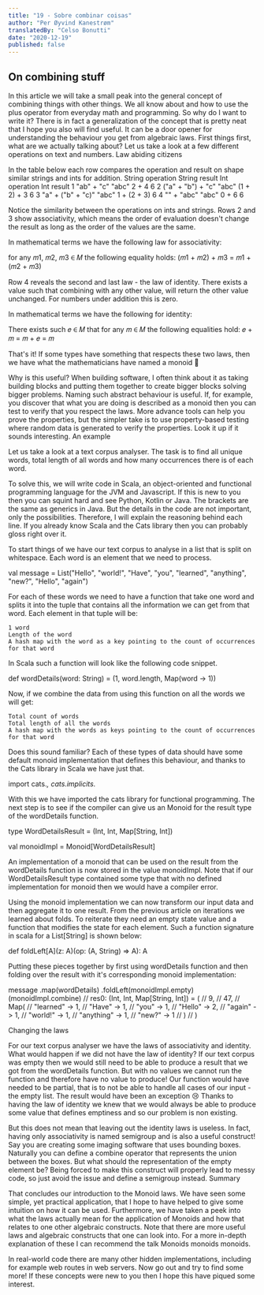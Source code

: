 ```yaml
---
title: "19 - Sobre combinar coisas"
author: "Per Øyvind Kanestrøm"
translatedBy: "Celso Bonutti"
date: "2020-12-19"
published: false
---
```


## On combining stuff

In this article we will take a small peak into the general concept of combining things with other things. We all know about and how to use the plus operator from everyday math and programming. So why do I want to write it? There is in fact a generalization of the concept that is pretty neat that I hope you also will find useful. It can be a door opener for understanding the behaviour you get from algebraic laws. First things first, what are we actually talking about? Let us take a look at a few different operations on text and numbers.
Law abiding citizens

In the table below each row compares the operation and result on shape similar strings and ints for addition.
	String operation 	String result 	Int operation 	Int result
1 	"ab" + "c" 	"abc" 	2 + 4 	6
2 	("a" + "b") + "c" 	"abc" 	(1 + 2) + 3 	6
3 	"a" + ("b" + "c)" 	"abc" 	1 + (2 + 3) 	6
4 	"" + "abc" 	"abc" 	0 + 6 	6

Notice the similarity between the operations on ints and strings. Rows 2 and 3 show associativity, which means the order of evaluation doesn't change the result as long as the order of the values are the same.

In mathematical terms we have the following law for associativity:

for any 𝑚1, 𝑚2, 𝑚3 ∈ 𝑀 the following equality holds:
  (𝑚1 + 𝑚2) + 𝑚3 = 𝑚1 + (𝑚2 + 𝑚3)

Row 4 reveals the second and last law - the law of identity. There exists a value such that combining with any other value, will return the other value unchanged. For numbers under addition this is zero.

In mathematical terms we have the following for identity:

There exists such 𝑒 ∈ 𝑀 that for any 𝑚 ∈ 𝑀 the following equalities hold:
  𝑒 + 𝑚 = 𝑚 + 𝑒 = 𝑚

That's it! If some types have something that respects these two laws, then we have what the mathematicians have named a monoid 🎉

Why is this useful? When building software, I often think about it as taking building blocks and putting them together to create bigger blocks solving bigger problems. Naming such abstract behaviour is useful. If, for example, you discover that what you are doing is described as a monoid then you can test to verify that you respect the laws. More advance tools can help you prove the properties, but the simpler take is to use property-based testing where random data is generated to verify the properties. Look it up if it sounds interesting.
An example

Let us take a look at a text corpus analyser. The task is to find all unique words, total length of all words and how many occurrences there is of each word.

To solve this, we will write code in Scala, an object-oriented and functional programming language for the JVM and Javascript. If this is new to you then you can squint hard and see Python, Kotlin or Java. The brackets are the same as generics in Java. But the details in the code are not important, only the possibilities. Therefore, I will explain the reasoning behind each line. If you already know Scala and the Cats library then you can probably gloss right over it.

To start things of we have our text corpus to analyse in a list that is split on whitespace. Each word is an element that we need to process.

val message = List("Hello", "world!", "Have", "you",
                   "learned", "anything", "new?", "Hello", "again")

For each of these words we need to have a function that take one word and splits it into the tuple that contains all the information we can get from that word. Each element in that tuple will be:

    1 word
    Length of the word
    A hash map with the word as a key pointing to the count of occurrences for that word

In Scala such a function will look like the following code snippet.

def wordDetails(word: String) = (1, word.length, Map(word -> 1))

Now, if we combine the data from using this function on all the words we will get:

    Total count of words
    Total length of all the words
    A hash map with the words as keys pointing to the count of occurrences for that word

Does this sound familiar? Each of these types of data should have some default monoid implementation that defines this behaviour, and thanks to the Cats library in Scala we have just that.

import cats._, cats.implicits._

With this we have imported the cats library for functional programming. The next step is to see if the compiler can give us an Monoid for the result type of the wordDetails function.

type WordDetailsResult = (Int, Int, Map[String, Int])

val monoidImpl = Monoid[WordDetailsResult]

An implementation of a monoid that can be used on the result from the wordDetails function is now stored in the value monoidImpl. Note that if our WordDetailsResult type contained some type that with no defined implementation for monoid then we would have a compiler error.

Using the monoid implementation we can now transform our input data and then aggregate it to one result. From the previous article on iterations we learned about folds. To reiterate they need an empty state value and a function that modifies the state for each element. Such a function signature in scala for a List[String] is shown below:

def foldLeft[A](z: A)(op: (A, String) => A): A

Putting these pieces together by first using wordDetails function and then folding over the result with it's corresponding monoid implementation:

message
  .map(wordDetails)
  .foldLeft(monoidImpl.empty)(monoidImpl.combine)
// res0: (Int, Int, Map[String, Int]) = (
//   9,
//   47,
//   Map(
//     "learned" -> 1,
//     "Have" -> 1,
//     "you" -> 1,
//     "Hello" -> 2,
//     "again" -> 1,
//     "world!" -> 1,
//     "anything" -> 1,
//     "new?" -> 1
//   )
// )

Changing the laws

For our text corpus analyser we have the laws of associativity and identity. What would happen if we did not have the law of identity? If our text corpus was empty then we would still need to be able to produce a result that we got from the wordDetails function. But with no values we cannot run the function and therefore have no value to produce! Our function would have needed to be partial, that is to not be able to handle all cases of our input - the empty list. The result would have been an exception 😢 Thanks to having the law of identity we knew that we would always be able to produce some value that defines emptiness and so our problem is non existing.

But this does not mean that leaving out the identity laws is useless. In fact, having only associativity is named semigroup and is also a useful construct! Say you are creating some imaging software that uses bounding boxes. Naturally you can define a combine operator that represents the union between the boxes. But what should the representation of the empty element be? Being forced to make this construct will properly lead to messy code, so just avoid the issue and define a semigroup instead.
Summary

That concludes our introduction to the Monoid laws. We have seen some simple, yet practical application, that I hope to have helped to give some intuition on how it can be used. Furthermore, we have taken a peek into what the laws actually mean for the application of Monoids and how that relates to one other algebraic constructs. Note that there are more useful laws and algebraic constructs that one can look into. For a more in-depth explanation of these I can recommend the talk Monoids monoids monoids.

In real-world code there are many other hidden implementations, including for example web routes in web servers. Now go out and try to find some more! If these concepts were new to you then I hope this have piqued some interest.
